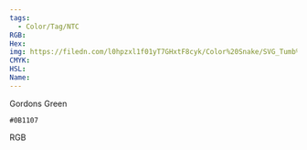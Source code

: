```yaml
---
tags:
  - Color/Tag/NTC
RGB:
Hex:
img: https://filedn.com/l0hpzxl1f01yT7GHxtF8cyk/Color%20Snake/SVG_Tumb%20Mass%20No%20Name/0B1107.svg
CMYK:
HSL:
Name:
---
```

Gordons Green
```palette
#0B1107
```
RGB
